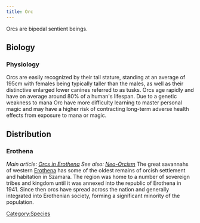 ```yaml
---
title: Orc
---
```

Orcs are bipedal sentient beings.

## Biology

### Physiology

Orcs are easily recognized by their tall stature, standing at an average
of 195cm with females being typically taller than the males, as well as
their distinctive enlarged lower canines referred to as tusks. Orcs age
rapidly and have on average around 80% of a human's lifespan. Due to a
genetic weakness to mana Orc have more difficulty learning to master
personal magic and may have a higher risk of contracting long-term
adverse health effects from exposure to mana or magic.

## Distribution

### Erothena

*Main article: [Orcs in Erothena](Orcs_in_Erothena "wikilink")* *See
also: [Neo-Orcism](Neo-Orcism "wikilink")* The great savannahs of
western [Erothena](Erothena "wikilink") has some of the oldest remains
of orcish settlement and habitation in Szamara. The region was home to a
number of sovereign tribes and kingdom until it was annexed into the
republic of Erothena in 1941. Since then orcs have spread across the
nation and generally integrated into Erothenian society, forming a
significant minority of the population.

[Category:Species](Category:Species "wikilink")